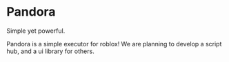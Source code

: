 # Pandora
Simple yet powerful.

Pandora is a simple executor for roblox!
We are planning to develop a script hub, and a ui library for others.
